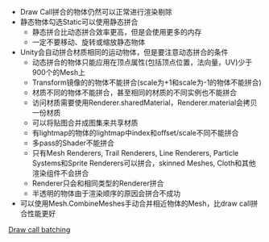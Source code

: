 - Draw Call拼合的物体仍然可以正常进行渲染剔除
- 静态物体勾选Static可以使用静态拼合
  - 静态拼合比动态拼合效率更高，但是会使用更多的内存
  - 一定不要移动、旋转或缩放静态物体
- Unity会自动拼合材质相同的运动物体，但是要注意动态拼合的条件
  - 动态拼合的物体只能应用在顶点属性(包括顶点位置，法向量，UV)少于900个的Mesh上
  - Transform镜像的的物体不能拼合(scale为+1和scale为-1的物体不能拼合)
  - 材质不同的物体不能拼合，甚至相同的材质的不同实例也不能拼合
  - 访问材质需要使用Renderer.sharedMaterial，Renderer.material会拷贝一份材质
  - 可以将贴图合并成图集来共享材质
  - 有lightmap的物体的lightmap中index和offset/scale不同不能拼合
  - 多pass的Shader不能拼合
  - 只有Mesh Renderers, Trail Renderers, Line Renderers, Particle Systems和Sprite Renderers可以拼合，skinned Meshes, Cloth和其他渲染组件不会拼合
  - Renderer只会和相同类型的Renderer拼合
  - 半透明的物体由于渲染顺序的原因会拼合不成功
- 可以使用Mesh.CombineMeshes手动合并相近物体的Mesh，比draw call拼合性能更好

[Draw call batching](https://docs.unity3d.com/Manual/DrawCallBatching.html)